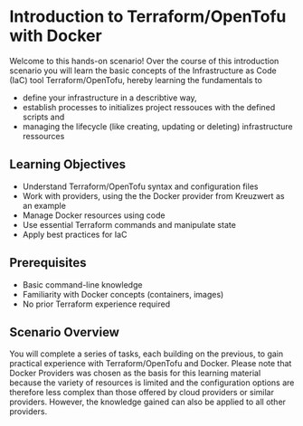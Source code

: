 # Introduction to Terraform/OpenTofu with Docker

Welcome to this hands-on scenario! Over the course of this introduction scenario you will learn the basic concepts of the Infrastructure as Code (IaC) tool Terraform/OpenTofu, hereby learning the fundamentals to
 - define your infrastructure in a describtive way, 
 - establish processes to initializes project ressouces with the defined scripts and
 - managing the lifecycle (like creating, updating or deleting) infrastructure ressources 

## Learning Objectives
- Understand Terraform/OpenTofu syntax and configuration files
- Work with providers, using the the Docker provider from Kreuzwert as an example
- Manage Docker resources using code
- Use essential Terraform commands and manipulate state
- Apply best practices for IaC

## Prerequisites
- Basic command-line knowledge
- Familiarity with Docker concepts (containers, images)
- No prior Terraform experience required

## Scenario Overview
You will complete a series of tasks, each building on the previous, to gain practical experience with Terraform/OpenTofu and Docker. Please note that Docker Providers was chosen as the basis for this learning material because the variety of resources is limited and the configuration options are therefore less complex than those offered by cloud providers or similar providers. However, the knowledge gained can also be applied to all other providers.